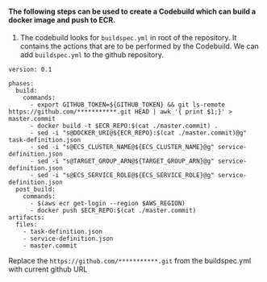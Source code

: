 #### The following steps can be used to create a Codebuild which can build a docker image and push to ECR.

1. The codebuild looks for `buildspec.yml` in root of the repository. It contains the actions that are to be performed by the Codebuild. We can add `buildspec.yml` to the github repository.
```
version: 0.1

phases:
  build:
    commands:
      - export GITHUB_TOKEN=${GITHUB_TOKEN} && git ls-remote https://github.com/***********.git HEAD | awk '{ print $1;}' > master.commit
      - docker build -t $ECR_REPO:$(cat ./master.commit) .
      - sed -i "s@DOCKER_URI@${ECR_REPO}:$(cat ./master.commit)@g" task-definition.json
      - sed -i "s@ECS_CLUSTER_NAME@${ECS_CLUSTER_NAME}@g" service-definition.json
      - sed -i "s@TARGET_GROUP_ARN@${TARGET_GROUP_ARN}@g" service-definition.json
      - sed -i "s@ECS_SERVICE_ROLE@${ECS_SERVICE_ROLE}@g" service-definition.json
  post_build:
    commands:
      - $(aws ecr get-login --region $AWS_REGION)
      - docker push $ECR_REPO:$(cat ./master.commit)
artifacts:
  files:
    - task-definition.json
    - service-definition.json
    - master.commit
```
Replace the `https://github.com/***********.git` from the buildspec.yml with current github URL
